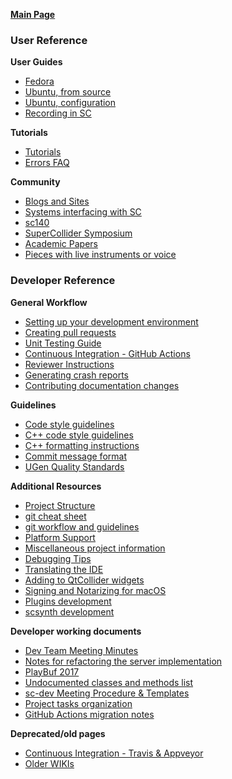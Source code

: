 **[Main Page](https://github.com/supercollider/supercollider/wiki)**

### User Reference

**User Guides**

* [Fedora](https://github.com/supercollider/supercollider/wiki/Installing-SuperCollider-on-Fedora)
* [Ubuntu, from source](https://github.com/supercollider/supercollider/wiki/Installing-SuperCollider-from-source-on-Ubuntu)
* [Ubuntu, configuration](https://github.com/supercollider/supercollider/wiki/Installing-SuperCollider-on-Ubuntu-systems)
* [Recording in SC](https://github.com/supercollider/supercollider/wiki/Recording-in-SuperCollider-(WIP))

**Tutorials**
* [Tutorials](https://github.com/supercollider/supercollider/wiki/Tutorials)
* [Errors FAQ](https://github.com/supercollider/supercollider/wiki/Errors-FAQ)

**Community**
* [Blogs and Sites](https://github.com/supercollider/supercollider/wiki/Blogs-and-Sites)
* [Systems interfacing with SC](https://github.com/supercollider/supercollider/wiki/Systems-interfacing-with-SC)
* [sc140](https://github.com/supercollider/supercollider/wiki/sc140)
* [SuperCollider Symposium](https://github.com/supercollider/supercollider/wiki/SuperCollider-Symposium)
* [Academic Papers](https://github.com/supercollider/supercollider/wiki/Academic-Papers)
* [Pieces with live instruments or voice](https://github.com/supercollider/supercollider/wiki/Pieces-with-live-instruments-or-voice)

### Developer Reference

**General Workflow**
* [Setting up your development environment](https://github.com/supercollider/supercollider/wiki/Setting-up-your-development-environment)
* [Creating pull requests](https://github.com/supercollider/supercollider/wiki/Creating-pull-requests)
* [Unit Testing Guide](https://github.com/supercollider/supercollider/wiki/Unit-Testing-Guide)
* [Continuous Integration - GitHub Actions](https://github.com/supercollider/supercollider/wiki/Continuous-Integration---GitHub-Actions)
* [Reviewer Instructions](https://github.com/supercollider/supercollider/wiki/%5BWIP%5D-Reviewer-instructions)
* [Generating crash reports](https://github.com/supercollider/supercollider/wiki/Generating-crash-reports)
* [Contributing documentation changes](https://github.com/supercollider/supercollider/wiki/[WIP]-contributing-helpfiles)

**Guidelines**
* [Code style guidelines](https://github.com/supercollider/supercollider/wiki/Code-style-guidelines)
* [C++ code style guidelines](https://github.com/supercollider/supercollider/wiki/Cpp-code-style-guidelines)
* [C++ formatting instructions](https://github.com/supercollider/supercollider/wiki/Cpp-formatting-instructions)
* [Commit message format](https://github.com/supercollider/supercollider/wiki/Commit-message-format)
* [UGen Quality Standards](https://github.com/supercollider/supercollider/wiki/UGen-Quality-Standards)

**Additional Resources**
* [Project Structure](https://github.com/supercollider/supercollider/wiki/Project-Structure)
* [git cheat sheet](https://github.com/supercollider/supercollider/wiki/git-cheat-sheet)
* [git workflow and guidelines](https://github.com/supercollider/supercollider/wiki/git-workflow-and-guidelines)
* [Platform Support](https://github.com/supercollider/supercollider/wiki/Platform-Support)
* [Miscellaneous project information](https://github.com/supercollider/supercollider/wiki/Miscellaneous-project-information-(CI,-maintenance-scripts,-etc.))
* [Debugging Tips](https://github.com/supercollider/supercollider/wiki/Debugging-Tips)
* [Translating the IDE](https://github.com/supercollider/supercollider/wiki/Translating-the-IDE)
* [Adding to QtCollider widgets](https://github.com/supercollider/supercollider/wiki/Adding-to-QtCollider-widgets)
* [Signing and Notarizing for macOS](https://github.com/supercollider/supercollider/wiki/macOS-Signing-and-Notarization)
* [Plugins development](https://github.com/supercollider/supercollider/wiki/Plugins-development)
* [scsynth development](https://github.com/supercollider/supercollider/wiki/scsynth-development)

**Developer working documents**
* [Dev Team Meeting Minutes](https://github.com/supercollider/supercollider/wiki/Dev-Team-Meeting-Minutes)
* [Notes for refactoring the server implementation](https://github.com/supercollider/supercollider/wiki/%5BWIP%5D-notes-for-refactoring-the-server-implementation)
* [PlayBuf 2017](https://github.com/supercollider/supercollider/wiki/PlayBuf-2017)
* [Undocumented classes and methods list](https://github.com/supercollider/supercollider/wiki/Undocumented-classes-and-methods-list)
* [sc-dev Meeting Procedure & Templates](https://github.com/supercollider/supercollider/wiki/sc-dev-Meeting-Procedure-&-Templates)
* [Project tasks organization](https://github.com/supercollider/supercollider/wiki/Project-tasks-organization)
* [GitHub Actions migration notes](https://github.com/supercollider/supercollider/wiki/GitHub-Actions-migration-notes)

**Deprecated/old pages**
* [Continuous Integration - Travis & Appveyor](https://github.com/supercollider/supercollider/wiki/Continuous-Integration---Travis-&-Appveyor)
* [Older WIKIs](https://github.com/supercollider/supercollider/wiki/Older-WIKIs)